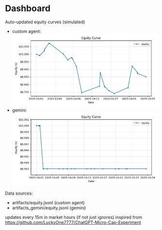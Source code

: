 # Dashboard

Auto-updated equity curves (simulated)

- custom agent: ![Equity Curve](artifacts/equity.png?v=14991e8)
- gemini: ![Equity Curve (Gemini)](artifacts_gemini/equity.png?v=14991e8)

Data sources:
- artifacts/equity.jsonl (custom agent)
- artifacts_gemini/equity.jsonl (gemini)

updates every 15m in market hours (if not just ignores)
inspired from https://github.com/LuckyOne7777/ChatGPT-Micro-Cap-Experiment